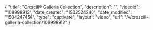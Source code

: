 {
    "title": "Croscill&reg; Galleria Collection",
    "description": "",
    "videoid": "109998912",
    "date_created": "1502524240",
    "date_modified": "1504247456",
    "type": "captivate",
    "layout": "video",
    "url": "\/v\/croscill-galleria-collection\/109998912"
}